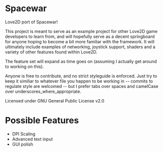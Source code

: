 # Spacewar
Love2D port of Spacewar!

This project is meant to serve as an example project for other Love2D game developers to learn from, and will hopefully serve as a decent springboard for anyone hoping to become a bit more familiar with the framework. It will ultimately include examples of networking, joystick support, shaders and a variety of other features found within Love2D.

The feature set will expand as time goes on (assuming I actually get around to working on this).

Anyone is free to contribute, and no strict styleguide is enforced. Just try to keep it similiar to whatever file you happen to be working in -- commits to regulate style are welcomed -- but I prefer tabs over spaces and camelCase over underscores_where_appropriate.

Licensed under GNU General Public License v2.0

# Possible Features

- DPI Scaling
- Advanced text input
- GUI polish
